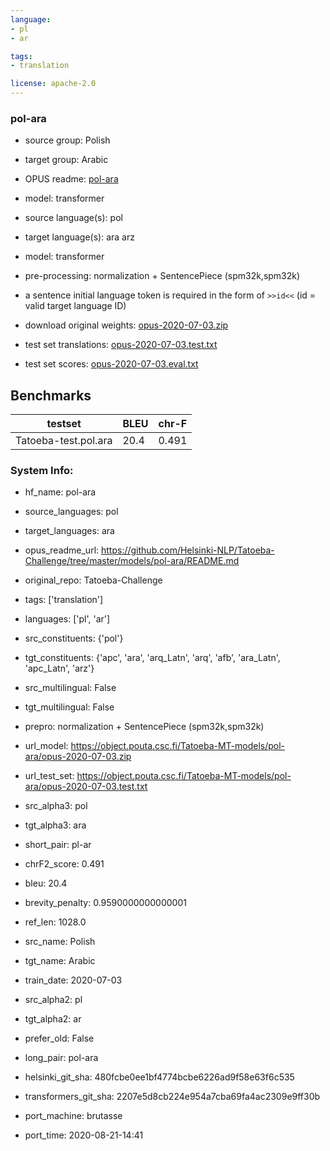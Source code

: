 ```yaml
---
language: 
- pl
- ar

tags:
- translation

license: apache-2.0
---
```


### pol-ara

* source group: Polish 
* target group: Arabic 
*  OPUS readme: [pol-ara](https://github.com/Helsinki-NLP/Tatoeba-Challenge/tree/master/models/pol-ara/README.md)

*  model: transformer
* source language(s): pol
* target language(s): ara arz
* model: transformer
* pre-processing: normalization + SentencePiece (spm32k,spm32k)
* a sentence initial language token is required in the form of `>>id<<` (id = valid target language ID)
* download original weights: [opus-2020-07-03.zip](https://object.pouta.csc.fi/Tatoeba-MT-models/pol-ara/opus-2020-07-03.zip)
* test set translations: [opus-2020-07-03.test.txt](https://object.pouta.csc.fi/Tatoeba-MT-models/pol-ara/opus-2020-07-03.test.txt)
* test set scores: [opus-2020-07-03.eval.txt](https://object.pouta.csc.fi/Tatoeba-MT-models/pol-ara/opus-2020-07-03.eval.txt)

## Benchmarks

| testset               | BLEU  | chr-F |
|-----------------------|-------|-------|
| Tatoeba-test.pol.ara 	| 20.4 	| 0.491 |


### System Info: 
- hf_name: pol-ara

- source_languages: pol

- target_languages: ara

- opus_readme_url: https://github.com/Helsinki-NLP/Tatoeba-Challenge/tree/master/models/pol-ara/README.md

- original_repo: Tatoeba-Challenge

- tags: ['translation']

- languages: ['pl', 'ar']

- src_constituents: {'pol'}

- tgt_constituents: {'apc', 'ara', 'arq_Latn', 'arq', 'afb', 'ara_Latn', 'apc_Latn', 'arz'}

- src_multilingual: False

- tgt_multilingual: False

- prepro:  normalization + SentencePiece (spm32k,spm32k)

- url_model: https://object.pouta.csc.fi/Tatoeba-MT-models/pol-ara/opus-2020-07-03.zip

- url_test_set: https://object.pouta.csc.fi/Tatoeba-MT-models/pol-ara/opus-2020-07-03.test.txt

- src_alpha3: pol

- tgt_alpha3: ara

- short_pair: pl-ar

- chrF2_score: 0.491

- bleu: 20.4

- brevity_penalty: 0.9590000000000001

- ref_len: 1028.0

- src_name: Polish

- tgt_name: Arabic

- train_date: 2020-07-03

- src_alpha2: pl

- tgt_alpha2: ar

- prefer_old: False

- long_pair: pol-ara

- helsinki_git_sha: 480fcbe0ee1bf4774bcbe6226ad9f58e63f6c535

- transformers_git_sha: 2207e5d8cb224e954a7cba69fa4ac2309e9ff30b

- port_machine: brutasse

- port_time: 2020-08-21-14:41